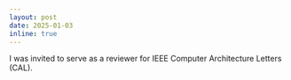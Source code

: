 ```yaml
---
layout: post
date: 2025-01-03
inline: true
---
```


I was invited to serve as a reviewer for IEEE Computer Architecture Letters (CAL).